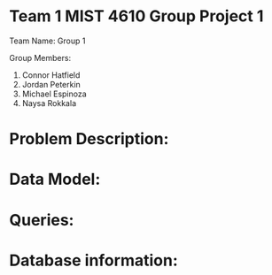 # Team 1 MIST 4610 Group Project 1
Team Name: Group 1

Group Members:
1. Connor Hatfield
2. Jordan Peterkin
3. Michael Espinoza
4. Naysa Rokkala

# Problem Description:

# Data Model:

# Queries:

# Database information:

